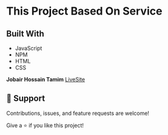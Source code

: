 # This Project Based On Service 

## Built With

- JavaScript
- NPM
- HTML
- CSS

**Jobair Hossain Tamim**
[LiveSite](https://tour-site-for-you.web.app "Jobair Hossain")
## 🤝 Support

Contributions, issues, and feature requests are welcome!

Give a ⭐️ if you like this project!


